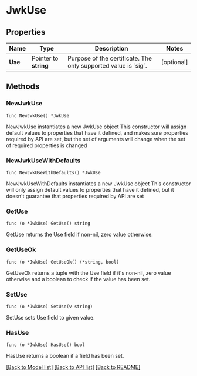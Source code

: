 # JwkUse

## Properties

Name | Type | Description | Notes
------------ | ------------- | ------------- | -------------
**Use** | Pointer to **string** | Purpose of the certificate. The only supported value is &#x60;sig&#x60;. | [optional] 

## Methods

### NewJwkUse

`func NewJwkUse() *JwkUse`

NewJwkUse instantiates a new JwkUse object
This constructor will assign default values to properties that have it defined,
and makes sure properties required by API are set, but the set of arguments
will change when the set of required properties is changed

### NewJwkUseWithDefaults

`func NewJwkUseWithDefaults() *JwkUse`

NewJwkUseWithDefaults instantiates a new JwkUse object
This constructor will only assign default values to properties that have it defined,
but it doesn't guarantee that properties required by API are set

### GetUse

`func (o *JwkUse) GetUse() string`

GetUse returns the Use field if non-nil, zero value otherwise.

### GetUseOk

`func (o *JwkUse) GetUseOk() (*string, bool)`

GetUseOk returns a tuple with the Use field if it's non-nil, zero value otherwise
and a boolean to check if the value has been set.

### SetUse

`func (o *JwkUse) SetUse(v string)`

SetUse sets Use field to given value.

### HasUse

`func (o *JwkUse) HasUse() bool`

HasUse returns a boolean if a field has been set.


[[Back to Model list]](../README.md#documentation-for-models) [[Back to API list]](../README.md#documentation-for-api-endpoints) [[Back to README]](../README.md)


